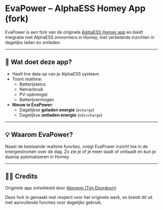 # EvaPower – AlphaESS Homey App (fork)

EvaPower is een fork van de originele [AlphaESS Homey app](https://github.com/Aboreon/Homey-AlphaESS-inverter) en biedt integratie met AlphaESS omvormers in Homey, met verbeterde inzichten in dagelijks laden en ontladen.

---

## 🔋 Wat doet deze app?

- Haalt live data op van je AlphaESS systeem
- Toont realtime:
  - Batterijstatus
  - Netverbruik
  - PV-opbrengst
  - Batterijvermogen
- **Nieuw in EvaPower**:
  - Dagelijkse **geladen energie** (`echarge`)
  - Dagelijkse **ontladen energie** (`edischarge`)

---

## 💡 Waarom EvaPower?

Naast de bestaande realtime functies, voegt EvaPower inzicht toe in de energiestromen over de dag. Zo zie je of je meer laadt of ontlaadt en kun je daarop automatiseren in Homey.

---

## 🧑‍💻 Credits

Originele app ontwikkeld door [Aboreon (Tim Doorduyn)](https://github.com/Aboreon)

Deze fork is gemaakt met respect voor het originele werk, en breidt dit uit met aanvullende functies voor dagelijks gebruik.



